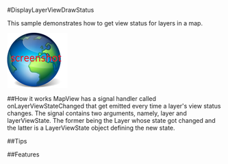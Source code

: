 #DisplayLayerViewDrawStatus

This sample demonstrates how to get view status for layers in a map.

![](screenshot.png)

##How it works
MapView has a signal handler called onLayerViewStateChanged that get emitted every time a layer's view status changes.  The signal contains two arguments, namely, layer and layerViewState. The former being the Layer whose state got changed and the latter is a LayerViewState object defining the new state.

##Tips

##Features
